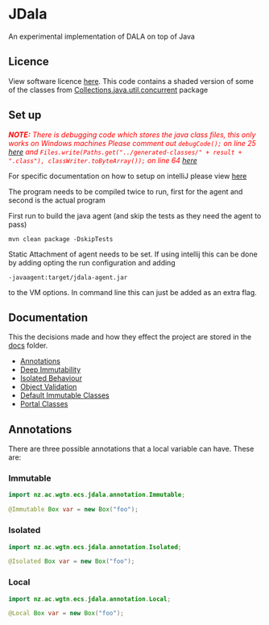 # JDala
An experimental implementation of DALA on top of Java


## Licence
View software licence [here](LICENSE.md).
This code contains a shaded version of some of the classes from [Collections.java.util.concurrent](https://github.com/openjdk/jdk/tree/master) package

## Set up
<span style="color:red">_**NOTE:** There is debugging code which stores the java class files, this only works on Windows machines Please comment out `debugCode();` on line 25 [here](./jdala-core/src/main/java/nz/ac/wgtn/ecs/jdala/Agent.java) and `Files.write(Paths.get("../generated-classes/" + result + ".class"), classWriter.toByteArray());` on line 64 [here](./jdala-core/src/main/java/nz/ac/wgtn/ecs/jdala/JDalaTransformer.java)_</span>

For specific documentation on how to setup on intelliJ please view [here](./docs/Intelij_Setup_Guide.md)

The program needs to be compiled twice to run, first for the agent and second is the actual program

First run to build the java agent (and skip the tests as they need the agent to pass)
```shell
mvn clean package -DskipTests
```

Static Attachment of agent needs to be set. If using intellij this can be done by adding opting the run configuration and adding
```shell
-javaagent:target/jdala-agent.jar
```
to the VM options. In command line this can just be added as an extra flag.

## Documentation
This the decisions made and how they effect the project are stored in the [docs](./docs) folder.

- [Annotations](./docs/Annotations.md)
- [Deep Immutability](./docs/Deep_Immutability.md)
- [Isolated Behaviour](./docs/Isolated_Behaviour.md)
- [Object Validation](./docs/Object_Validation.md)
- [Default Immutable Classes](./docs/Default_Immutable_Classes.md)
- [Portal Classes](./docs/Portal_Classes.md)

## Annotations
There are three possible annotations that a local variable can have. These are:

### Immutable

```java
import nz.ac.wgtn.ecs.jdala.annotation.Immutable;

@Immutable Box var = new Box("foo");
```

### Isolated

```java
import nz.ac.wgtn.ecs.jdala.annotation.Isolated;

@Isolated Box var = new Box("foo");
```

### Local

```java
import nz.ac.wgtn.ecs.jdala.annotation.Local;

@Local Box var = new Box("foo");
```
